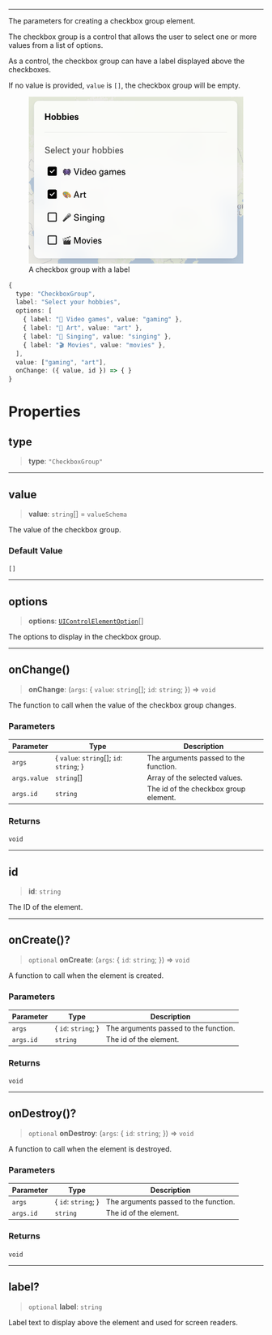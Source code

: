 ***

The parameters for creating a checkbox group element.

The checkbox group is a control that allows the user to select one or more values from a list of options.

As a control, the checkbox group can have a label displayed above the checkboxes.

If no value is provided, `value` is `[]`, the checkbox group will be empty.

<figure>
  <img src="../_media/checkbox-group-basic.png" alt="Checkbox group basic" />

  <figcaption>
    A checkbox group with a label
  </figcaption>
</figure>

```typescript
{
  type: "CheckboxGroup",
  label: "Select your hobbies",
  options: [
    { label: "👾 Video games", value: "gaming" },
    { label: "🎨 Art", value: "art" },
    { label: "🎤 Singing", value: "singing" },
    { label: "🎬 Movies", value: "movies" },
  ],
  value: ["gaming", "art"],
  onChange: ({ value, id }) => { }
}
```

# Properties

## type

> **type**: `"CheckboxGroup"`

***

## value

> **value**: `string`\[] = `valueSchema`

The value of the checkbox group.

### Default Value

`[]`

***

## options

> **options**: [`UIControlElementOption`](UIControlElementOption.md)\[]

The options to display in the checkbox group.

***

## onChange()

> **onChange**: (`args`: \{ `value`: `string`\[]; `id`: `string`; }) => `void`

The function to call when the value of the checkbox group changes.

### Parameters

| Parameter    | Type                                       | Description                           |
| ------------ | ------------------------------------------ | ------------------------------------- |
| `args`       | \{ `value`: `string`\[]; `id`: `string`; } | The arguments passed to the function. |
| `args.value` | `string`\[]                                | Array of the selected values.         |
| `args.id`    | `string`                                   | The id of the checkbox group element. |

### Returns

`void`

***

## id

> **id**: `string`

The ID of the element.

***

## onCreate()?

> `optional` **onCreate**: (`args`: \{ `id`: `string`; }) => `void`

A function to call when the element is created.

### Parameters

| Parameter | Type                 | Description                           |
| --------- | -------------------- | ------------------------------------- |
| `args`    | \{ `id`: `string`; } | The arguments passed to the function. |
| `args.id` | `string`             | The id of the element.                |

### Returns

`void`

***

## onDestroy()?

> `optional` **onDestroy**: (`args`: \{ `id`: `string`; }) => `void`

A function to call when the element is destroyed.

### Parameters

| Parameter | Type                 | Description                           |
| --------- | -------------------- | ------------------------------------- |
| `args`    | \{ `id`: `string`; } | The arguments passed to the function. |
| `args.id` | `string`             | The id of the element.                |

### Returns

`void`

***

## label?

> `optional` **label**: `string`

Label text to display above the element and used for screen readers.
